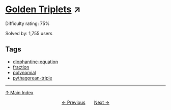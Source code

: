 # [Golden Triplets](https://projecteuler.net/problem=180) ↗️

Difficulty rating: 75%

Solved by: 1,755 users
## Tags

- [diophantine-equation](../tags/diophantine-equation.md)
- [fraction](../tags/fraction.md)
- [polynomial](../tags/polynomial.md)
- [pythagorean-triple](../tags/pythagorean-triple.md)



---

[↑ Main Index](../README.md)


<div align=center><a href='179.md'>← Previous</a> &nbsp;&nbsp; &nbsp;&nbsp;  <a href='181.md'>Next →</a></div>
